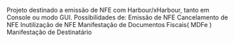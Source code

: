 Projeto destinado a emissão de NFE com Harbour/xHarbour, tanto em Console ou modo GUI.
Possibilidades de:
Emissão de NFE
Cancelamento de NFE
Inutilização de NFE
Manifestação de Documentos Fiscais( MDFe )
Manifestação de Destinatário